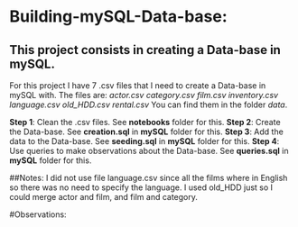 # Building-mySQL-Data-base:
## This project consists in creating a Data-base in mySQL. 

For this project I have 7 .csv files that I need to create a Data-base in mySQL with. 
The files are:
_actor.csv
category.csv
film.csv
inventory.csv
language.csv
old_HDD.csv
rental.csv_
You can find them in the folder *data*.


**Step 1**: Clean the .csv files. See **notebooks** folder for this.
**Step 2**: Create the Data-base. See **creation.sql** in **mySQL** folder for this. 
**Step 3**: Add the data to the Data-base. See **seeding.sql** in **mySQL** folder for this.
**Step 4**: Use queries to make observations about the Data-base. See **queries.sql** in **mySQL** folder for this. 

##Notes:
I did not use file language.csv since all the films where in English so there was no need to specify the language. 
I used old_HDD just so I could merge actor and film, and film and category. 

#Observations: